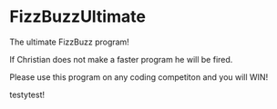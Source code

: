 # FizzBuzzUltimate
The ultimate FizzBuzz program!

If Christian does not make a faster program he will be fired.

Please use this program on any coding competiton and you will WIN!






testytest!